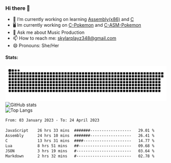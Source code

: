 ### Hi there 👋

- 🔭 I’m currently working on learning [Assembly(x86)](https://github.com/SkylarPlayz348/Assembly-Coding) and [C](https://github.com/SkylarPlayz348/C-Coding)
- 🖥 Im currently working on [C-Pokemon](https://github.com/SkylarPlayz348/C-Pokemon) and [C-ASM-Pokemon](https://github.com/SkylarPlayz348/C-ASM-Pokemon)
- 💬 Ask me about Music Production
- 📫 How to reach me: skylarplayz348@gmail.com
- 😄 Pronouns: She/Her

#### Stats:
![Snake](https://raw.githubusercontent.com/Skylarplayz348/Skylarplayz348/snake/github-contribution-grid-snake-dark.svg)
<br>
![GitHub stats](https://github-readme-stats.vercel.app/api?username=skylarplayz348&count_private=true&show_icons=true&theme=omni)
<br>
![Top Langs](https://github-readme-stats.vercel.app/api/top-langs/?username=skylarplayz348&layout=compact&theme=omni)
<!--START_SECTION:waka-->

```text
From: 03 January 2023 - To: 24 April 2023

JavaScript    26 hrs 33 mins  #######------------------   29.01 %
Assembly      24 hrs 10 mins  #######------------------   26.41 %
C             13 hrs 31 mins  ####---------------------   14.77 %
Lua           8 hrs 51 mins   ##-----------------------   09.68 %
JSON          3 hrs 19 mins   #------------------------   03.64 %
Markdown      2 hrs 32 mins   #------------------------   02.78 %
```

<!--END_SECTION:waka-->
